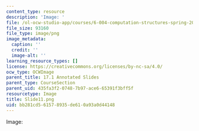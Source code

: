 ```yaml
---
content_type: resource
description: 'Image: '
file: /ol-ocw-studio-app/courses/6-004-computation-structures-spring-2017/bb281cd561578935de610a93a0d44148_Slide11.png
file_size: 93160
file_type: image/png
image_metadata:
  caption: ''
  credit: ''
  image-alt: ''
learning_resource_types: []
license: https://creativecommons.org/licenses/by-nc-sa/4.0/
ocw_type: OCWImage
parent_title: 17.1 Annotated Slides
parent_type: CourseSection
parent_uid: 435fa3f2-0748-7b97-ace6-65391f3bff5f
resourcetype: Image
title: Slide11.png
uid: bb281cd5-6157-8935-de61-0a93a0d44148
---
```

Image: 